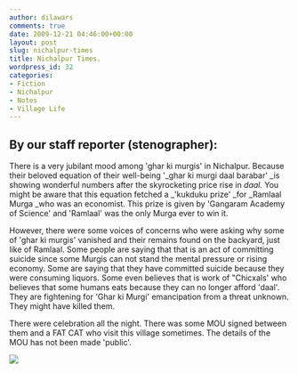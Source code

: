 ```yaml
---
author: dilawars
comments: true
date: 2009-12-21 04:46:00+00:00
layout: post
slug: nichalpur-times
title: Nichalpur Times.
wordpress_id: 32
categories:
- Fiction
- Nichalpur
- Notes
- Village Life
---
```


By our staff reporter (stenographer):  
-------------------------------------------------------------  
  
There is a very jubilant mood among 'ghar ki murgis' in Nichalpur. Because their beloved equation of their well-being '_ghar ki murgi daal barabar' _is showing wonderful numbers after the skyrocketing price rise in _daal._ You might be aware that this equation fetched a _'kukduku prize' _for _Ramlaal Murga _who was an economist. This prize is given by 'Gangaram Academy of Science' and 'Ramlaal' was the only Murga ever to win it.  
  
However, there were some voices of concerns who were asking why some of 'ghar ki murgis' vanished and their remains found on the backyard, just like of Ramlaal. Some people are saying that that is an act of committing suicide since some Murgis can not stand the mental pressure or rising economy. Some are saying that they have committed suicide because they were consuming liquors. Some even believes that is work of "Chicxals' who believes that some humans eats because they can no longer afford 'daal'. They are fightening for 'Ghar ki Murgi' emancipation from a threat unknown. They might have killed them.  
  
There were celebration all the night. There was some MOU signed between them and a FAT CAT who visit this village sometimes. The details of the MOU has not been made 'public'.

![](https://blogger.googleusercontent.com/tracker/3794193585985230867-6857084726566109978?l=dilawarsays.blogspot.com)
